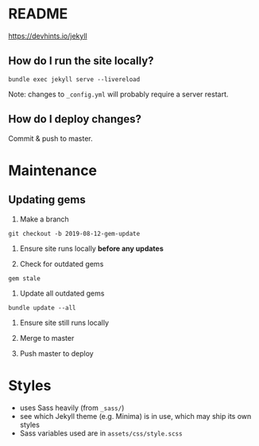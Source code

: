 # README

https://devhints.io/jekyll

## How do I run the site locally?

`bundle exec jekyll serve --livereload`

Note: changes to `_config.yml` will probably require a server restart.

## How do I deploy changes?

Commit & push to master.

# Maintenance

## Updating gems

1. Make a branch

  `git checkout -b 2019-08-12-gem-update`

1. Ensure site runs locally **before any updates**

1. Check for outdated gems

  `gem stale`

1. Update all outdated gems

  `bundle update --all`

1. Ensure site still runs locally

1. Merge to master

1. Push master to deploy



# Styles

- uses Sass heavily (from `_sass/`)
- see which Jekyll theme (e.g. Minima) is in use, which may ship its own styles
- Sass variables used are in `assets/css/style.scss`

